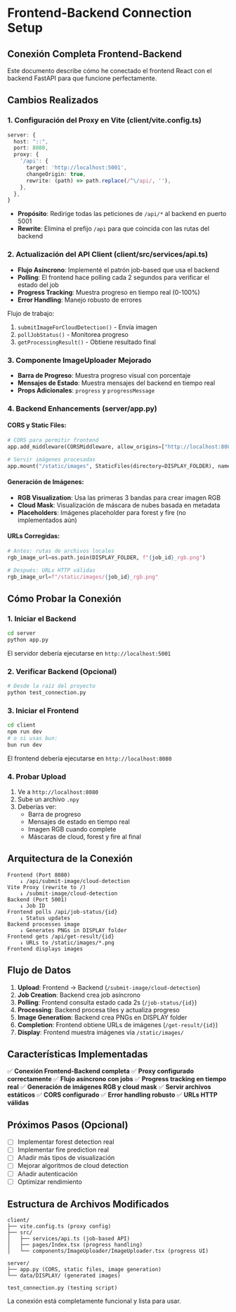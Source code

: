 # Frontend-Backend Connection Setup

## Conexión Completa Frontend-Backend

Este documento describe cómo he conectado el frontend React con el backend FastAPI para que funcione perfectamente.

## Cambios Realizados

### 1. Configuración del Proxy en Vite (client/vite.config.ts)
```typescript
server: {
  host: "::",
  port: 8080,
  proxy: {
    '/api': {
      target: 'http://localhost:5001',
      changeOrigin: true,
      rewrite: (path) => path.replace(/^\/api/, ''),
    },
  },
}
```
- **Propósito**: Redirige todas las peticiones de `/api/*` al backend en puerto 5001
- **Rewrite**: Elimina el prefijo `/api` para que coincida con las rutas del backend

### 2. Actualización del API Client (client/src/services/api.ts)
- **Flujo Asíncrono**: Implementé el patrón job-based que usa el backend
- **Polling**: El frontend hace polling cada 2 segundos para verificar el estado del job
- **Progress Tracking**: Muestra progreso en tiempo real (0-100%)
- **Error Handling**: Manejo robusto de errores

Flujo de trabajo:
1. `submitImageForCloudDetection()` - Envía imagen
2. `pollJobStatus()` - Monitorea progreso 
3. `getProcessingResult()` - Obtiene resultado final

### 3. Componente ImageUploader Mejorado
- **Barra de Progreso**: Muestra progreso visual con porcentaje
- **Mensajes de Estado**: Muestra mensajes del backend en tiempo real
- **Props Adicionales**: `progress` y `progressMessage`

### 4. Backend Enhancements (server/app.py)

#### CORS y Static Files:
```python
# CORS para permitir frontend
app.add_middleware(CORSMiddleware, allow_origins=["http://localhost:8080"])

# Servir imágenes procesadas
app.mount("/static/images", StaticFiles(directory=DISPLAY_FOLDER), name="images")
```

#### Generación de Imágenes:
- **RGB Visualization**: Usa las primeras 3 bandas para crear imagen RGB
- **Cloud Mask**: Visualización de máscara de nubes basada en metadata
- **Placeholders**: Imágenes placeholder para forest y fire (no implementados aún)

#### URLs Corregidas:
```python
# Antes: rutas de archivos locales
rgb_image_url=os.path.join(DISPLAY_FOLDER, f"{job_id}_rgb.png")

# Después: URLs HTTP válidas  
rgb_image_url=f"/static/images/{job_id}_rgb.png"
```

## Cómo Probar la Conexión

### 1. Iniciar el Backend
```bash
cd server
python app.py
```
El servidor debería ejecutarse en `http://localhost:5001`

### 2. Verificar Backend (Opcional)
```bash
# Desde la raíz del proyecto
python test_connection.py
```

### 3. Iniciar el Frontend
```bash
cd client
npm run dev
# o si usas bun:
bun run dev
```
El frontend debería ejecutarse en `http://localhost:8080`

### 4. Probar Upload
1. Ve a `http://localhost:8080`
2. Sube un archivo `.npy`
3. Deberías ver:
   - Barra de progreso
   - Mensajes de estado en tiempo real
   - Imagen RGB cuando complete
   - Máscaras de cloud, forest y fire al final

## Arquitectura de la Conexión

```
Frontend (Port 8080)
    ↓ /api/submit-image/cloud-detection
Vite Proxy (rewrite to /)
    ↓ /submit-image/cloud-detection
Backend (Port 5001)
    ↓ Job ID
Frontend polls /api/job-status/{id}
    ↓ Status updates
Backend processes image
    ↓ Generates PNGs in DISPLAY folder
Frontend gets /api/get-result/{id}
    ↓ URLs to /static/images/*.png
Frontend displays images
```

## Flujo de Datos

1. **Upload**: Frontend → Backend (`/submit-image/cloud-detection`)
2. **Job Creation**: Backend crea job asíncrono
3. **Polling**: Frontend consulta estado cada 2s (`/job-status/{id}`)
4. **Processing**: Backend procesa tiles y actualiza progreso
5. **Image Generation**: Backend crea PNGs en DISPLAY folder
6. **Completion**: Frontend obtiene URLs de imágenes (`/get-result/{id}`)
7. **Display**: Frontend muestra imágenes via `/static/images/`

## Características Implementadas

✅ **Conexión Frontend-Backend completa**
✅ **Proxy configurado correctamente**
✅ **Flujo asíncrono con jobs**
✅ **Progress tracking en tiempo real**
✅ **Generación de imágenes RGB y cloud mask**
✅ **Servir archivos estáticos**
✅ **CORS configurado**
✅ **Error handling robusto**
✅ **URLs HTTP válidas**

## Próximos Pasos (Opcional)

- [ ] Implementar forest detection real
- [ ] Implementar fire prediction real  
- [ ] Añadir más tipos de visualización
- [ ] Mejorar algoritmos de cloud detection
- [ ] Añadir autenticación
- [ ] Optimizar rendimiento

## Estructura de Archivos Modificados

```
client/
├── vite.config.ts (proxy config)
├── src/
│   ├── services/api.ts (job-based API)
│   ├── pages/Index.tsx (progress handling)
│   └── components/ImageUploader/ImageUploader.tsx (progress UI)

server/
├── app.py (CORS, static files, image generation)
└── data/DISPLAY/ (generated images)

test_connection.py (testing script)
```

La conexión está completamente funcional y lista para usar.
